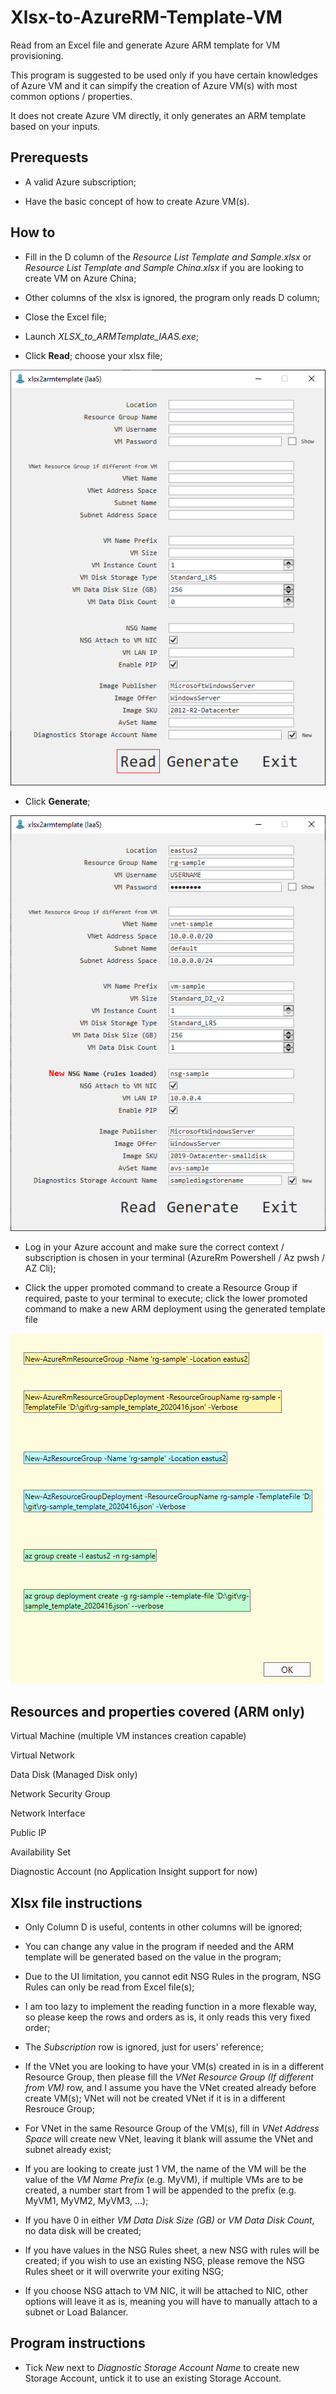 # Xlsx-to-AzureRM-Template-VM

Read from an Excel file and generate Azure ARM template for VM provisioning.

This program is suggested to be used only if you have certain knowledges of Azure VM and it can simpify the creation of Azure VM(s) with most common options / properties.

It does not create Azure VM directly, it only generates an ARM template based on your inputs.

## Prerequests

* A valid Azure subscription;

* Have the basic concept of how to create Azure VM(s).

## How to
* Fill in the D column of the *Resource List Template and Sample.xlsx* or *Resource List Template and Sample China.xlsx* if you are looking to create VM on Azure China;

* Other columns of the xlsx is ignored, the program only reads D column;

* Close the Excel file;

* Launch *XLSX_to_ARMTemplate_IAAS.exe*;

* Click **Read**; choose your xlsx file;

![Read](/Images/exe_form_01.png)

* Click **Generate**;

![Generate](/Images/exe_form_02.png)

* Log in your Azure account and make sure the correct context / subscription is chosen in your terminal (AzureRm Powershell / Az pwsh / AZ Cli);

* Click the upper promoted command to create a Resource Group if required, paste to your terminal to execute; click the lower promoted command to make a new ARM deployment using the generated template file

![command](/Images/exe_form_03.png)

## Resources and properties covered (ARM only)

Virtual Machine (multiple VM instances creation capable)

Virtual Network

Data Disk (Managed Disk only)

Network Security Group

Network Interface

Public IP

Availability Set

Diagnostic Account (no Application Insight support for now)

## Xlsx file instructions

* Only Column D is useful, contents in other columns will be ignored;

* You can change any value in the program if needed and the ARM template will be generated based on the value in the program;

* Due to the UI limitation, you cannot edit NSG Rules in the program, NSG Rules can only be read from Excel file(s);

* I am too lazy to implement the reading function in a more flexable way, so please keep the rows and orders as is, it only reads this very fixed order;

* The *Subscription* row is ignored, just for users' reference;

* If the VNet you are looking to have your VM(s) created in is in a different Resource Group, then please fill the *VNet Resource Group (If different from VM)* row, and I assume you have the VNet created already before create VM(s); VNet will not be created VNet if it is in a different Resrouce Group;

* For VNet in the same Resource Group of the VM(s), fill in *VNet Address Space* will create new VNet, leaving it blank will assume the VNet and subnet already exist;

* If you are looking to create just 1 VM, the name of the VM will be the value of the *VM Name Prefix* (e.g. MyVM), if multiple VMs are to be created, a number start from 1 will be appended to the prefix (e.g. MyVM1, MyVM2, MyVM3, ...);

* If you have 0 in either *VM Data Disk Size (GB)* or *VM Data Disk Count*, no data disk will be created;

* If you have values in the NSG Rules sheet, a new NSG with rules will be created; if you wish to use an existing NSG, please remove the NSG Rules sheet or it will overwrite your exiting NSG;

* If you choose NSG attach to VM NIC, it will be attached to NIC, other options will leave it as is, meaning you will have to manually attach to a subnet or Load Balancer.

## Program instructions

* Tick *New* next to *Diagnostic Storage Account Name* to create new Storage Account, untick it to use an existing Storage Account.

